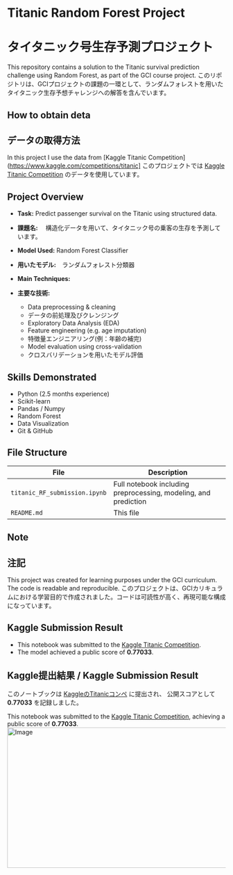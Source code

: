 # Titanic Random Forest Project　
# タイタニック号生存予測プロジェクト
This repository contains a solution to the Titanic survival prediction challenge using Random Forest, as part of the GCI course project.
このリポジトリは、GCIプロジェクトの課題の一環として、ランダムフォレストを用いたタイタニック生存予想チャレンジへの解答を含んでいます。

## How to obtain deta
## データの取得方法
In this project I use the data from [Kaggle Titanic Competition](https://www.kaggle.com/competitions/titanic]
このプロジェクトでは [Kaggle Titanic Competition](https://www.kaggle.com/competitions/titanic) のデータを使用しています。


## Project Overview
- **Task:** Predict passenger survival on the Titanic using structured data.
- **課題名:** 　構造化データを用いて、タイタニック号の乗客の生存を予測しています。
  
- **Model Used:** Random Forest Classifier
- **用いたモデル:**　ランダムフォレスト分類器
  
- **Main Techniques:**
- **主要な技術:**
  - Data preprocessing & cleaning
  - データの前処理及びクレンジング
  - Exploratory Data Analysis (EDA)
  - Feature engineering (e.g. age imputation)
  - 特徴量エンジニアリング(例：年齢の補完)
  - Model evaluation using cross-validation
  - クロスバリデーションを用いたモデル評価

 ## Skills Demonstrated
- Python (2.5 months experience)
- Scikit-learn
- Pandas / Numpy
- Random Forest
- Data Visualization
- Git & GitHub

##  File Structure

| File | Description |
|------|-------------|
| `titanic_RF_submission.ipynb` | Full notebook including preprocessing, modeling, and prediction |
| `README.md` | This file |

##  Note
## 注記
This project was created for learning purposes under the GCI curriculum. The code is readable and reproducible.
このプロジェクトは、GCIカリキュラムにおける学習目的で作成されました。コードは可読性が高く、再現可能な構成になっています。

## Kaggle Submission Result

- This notebook was submitted to the [Kaggle Titanic Competition](https://www.kaggle.com/competitions/titanic).
- The model achieved a public score of **0.77033**.
## Kaggle提出結果 / Kaggle Submission Result

このノートブックは [KaggleのTitanicコンペ](https://www.kaggle.com/competitions/titanic) に提出され、
公開スコアとして **0.77033** を記録しました。

This notebook was submitted to the [Kaggle Titanic Competition](https://www.kaggle.com/competitions/titanic), achieving a public score of **0.77033**.
<img width="1919" height="323" alt="Image" src="https://github.com/user-attachments/assets/52794b95-dfce-4aa0-8373-129c2cc9debf" />
